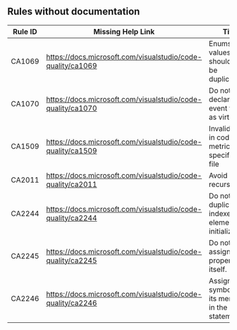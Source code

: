 ## Rules without documentation

Rule ID | Missing Help Link | Title |
--------|-------------------|-------|
CA1069 | https://docs.microsoft.com/visualstudio/code-quality/ca1069 | Enums values should not be duplicated |
CA1070 | https://docs.microsoft.com/visualstudio/code-quality/ca1070 | Do not declare event fields as virtual |
CA1509 | https://docs.microsoft.com/visualstudio/code-quality/ca1509 | Invalid entry in code metrics rule specification file |
CA2011 | https://docs.microsoft.com/visualstudio/code-quality/ca2011 | Avoid infinite recursion |
CA2244 | https://docs.microsoft.com/visualstudio/code-quality/ca2244 | Do not duplicate indexed element initializations |
CA2245 | https://docs.microsoft.com/visualstudio/code-quality/ca2245 | Do not assign a property to itself. |
CA2246 | https://docs.microsoft.com/visualstudio/code-quality/ca2246 | Assigning symbol and its member in the same statement. |
